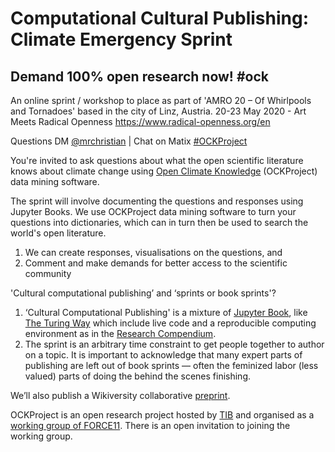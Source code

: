 # Computational Cultural Publishing: Climate Emergency Sprint

## Demand 100% open research now! #ock

An online sprint / workshop to place as part of 'AMRO 20 – Of Whirlpools and Tornadoes' based in the city of Linz, Austria. 20-23 May 2020 - Art Meets Radical Openness https://www.radical-openness.org/en

Questions DM [@mrchristian](https://twitter.com/mrchristian99) | Chat on Matix [#OCKProject](https://matrix.to/#/!IZdxSRBADnHVmHZDZN:matrix.org?via=matrix.org)

You're invited to ask questions about what the open scientific literature knows about climate change using [Open Climate Knowledge](https://github.com/OCKProject/climate) (OCKProject) data mining software.

The sprint will involve documenting the questions and responses using Jupyter Books. We use OCKProject data mining software to turn your questions into dictionaries, which can in turn then be used to search the world's open literature.

 1. We can create responses, visualisations on the questions, and
 2. Comment and make demands for better access to the scientific community

'Cultural computational publishing’ and ‘sprints or book sprints'?

 1. ‘Cultural Computational Publishing' is a mixture of [Jupyter Book](https://jupyterbook.org/intro.html), like [The Turing Way](https://the-turing-way.netlify.app/introduction/introduction.html) which include live code and a reproducible computing environment as in the [Research Compendium](https://research-compendium.science/).
 2. The sprint is an arbitrary time constraint to get people together to author on a topic. It is important to acknowledge that many expert parts of publishing are left out of book sprints — often the feminized labor (less valued) parts of doing the behind the scenes finishing.
 
We’ll also publish a Wikiversity collaborative [preprint](https://en.wikiversity.org/wiki/WikiJournal_Preprints/Cultural_Computational_Publishing:_A_Sprint).

OCKProject is an open research project hosted by [TIB](https://www.tib.eu/en) and organised as a [working group of FORCE11](https://www.force11.org/group/open-climate-knowledge). There is an open invitation to joining the working group.
